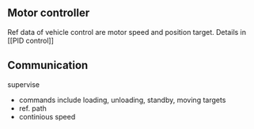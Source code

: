 ## Motor controller
Ref data of vehicle control are motor speed and position target.
Details in [[PID control]]

## Communication
supervise
+ commands include loading, unloading, standby, moving targets
+ ref. path
+ continious speed
